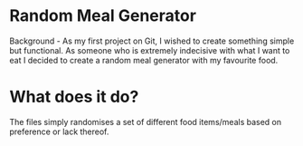 # Random Meal Generator
Background - As my first project on Git, I wished to create something simple but functional. As someone who is extremely indecisive with what I want to eat I decided to create a random meal generator with my favourite food.

# What does it do? 
The files simply randomises a set of different food items/meals based on preference or lack thereof. 
